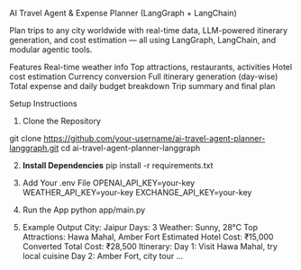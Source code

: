 AI Travel Agent & Expense Planner (LangGraph + LangChain)

Plan trips to any city worldwide with real-time data, LLM-powered itinerary generation, and cost estimation — all using LangGraph, LangChain, and modular agentic tools.

Features
Real-time weather info
Top attractions, restaurants, activities
Hotel cost estimation
Currency conversion
Full itinerary generation (day-wise)
Total expense and daily budget breakdown
Trip summary and final plan

Setup Instructions
1. Clone the Repository

git clone https://github.com/your-username/ai-travel-agent-planner-langgraph.git
cd ai-travel-agent-planner-langgraph

2. **Install Dependencies**
pip install -r requirements.txt

3. Add Your .env File
OPENAI_API_KEY=your-key
WEATHER_API_KEY=your-key
EXCHANGE_API_KEY=your-key

4. Run the App
python app/main.py

5. Example Output
City: Jaipur
Days: 3
Weather: Sunny, 28°C
Top Attractions: Hawa Mahal, Amber Fort
Estimated Hotel Cost: ₹15,000
Converted Total Cost: ₹28,500
Itinerary:
  Day 1: Visit Hawa Mahal, try local cuisine
  Day 2: Amber Fort, city tour
  ...

   

